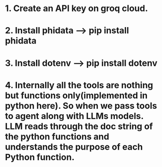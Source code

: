 # 1. Create an API key on groq cloud.
# 2. Install phidata --> pip install phidata
# 3. Install dotenv --> pip install dotenv

# 4. Internally all the tools are nothing but functions only(implemented in python here). So when we pass tools to agent along with LLMs models. LLM reads through the doc string of the python functions and understands the purpose of each Python function.